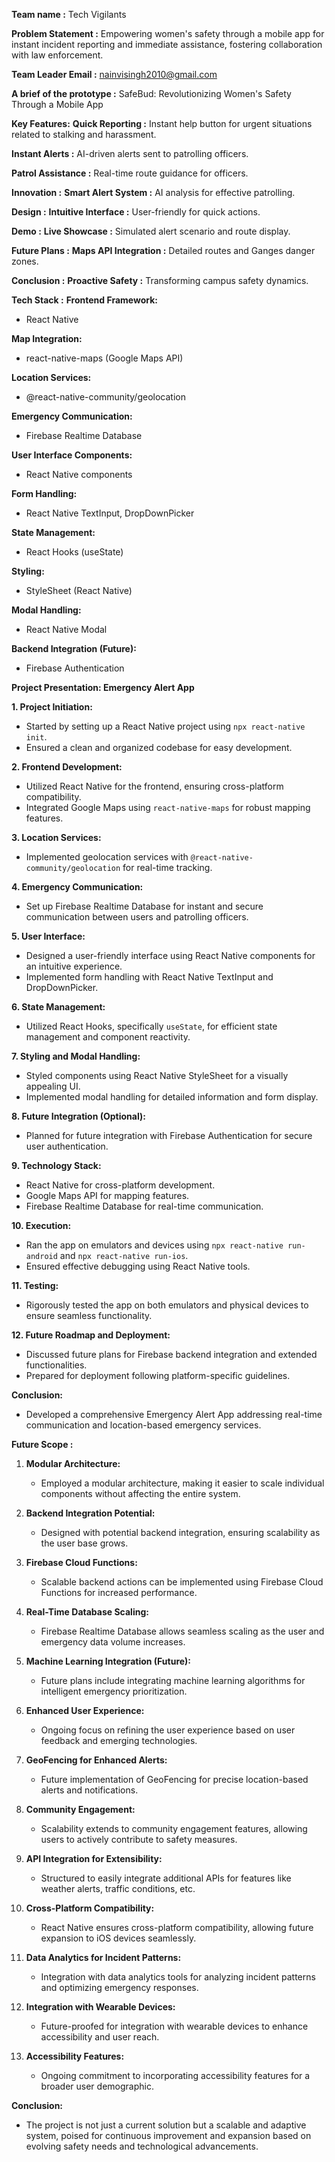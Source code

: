 **Team name :** Tech Vigilants

**Problem Statement :** Empowering women's safety through a mobile app for instant incident reporting and immediate assistance, fostering collaboration with law enforcement.

**Team Leader Email :** nainvisingh2010@gmail.com


**A brief of the prototype :**
SafeBud:  Revolutionizing Women's Safety Through a Mobile App

**Key Features:**
 **Quick Reporting :** Instant help button for urgent situations related to stalking and harassment.
 
 **Instant Alerts :** AI-driven alerts sent to patrolling officers.
 
 **Patrol Assistance :** Real-time route guidance for officers.
 
 
**Innovation :**
 **Smart Alert System :** AI analysis for effective patrolling.
 
**Design :**
 **Intuitive Interface :** User-friendly for quick actions.
 
**Demo :**
**Live Showcase :** Simulated alert scenario and route display.

**Future Plans :**
**Maps API Integration :** Detailed routes and Ganges danger zones.

**Conclusion :**
**Proactive Safety :** Transforming campus safety dynamics.



**Tech Stack :** 
**Frontend Framework:**
- React Native

**Map Integration:**
- react-native-maps (Google Maps API)

**Location Services:**
- @react-native-community/geolocation

**Emergency Communication:**
- Firebase Realtime Database

**User Interface Components:**
- React Native components

**Form Handling:**
- React Native TextInput, DropDownPicker

**State Management:**
- React Hooks (useState)

**Styling:**
- StyleSheet (React Native)

**Modal Handling:**
- React Native Modal

**Backend Integration (Future):**
- Firebase Authentication




**Project Presentation: Emergency Alert App**

**1. Project Initiation:**
   - Started by setting up a React Native project using `npx react-native init`.
   - Ensured a clean and organized codebase for easy development.

**2. Frontend Development:**
   - Utilized React Native for the frontend, ensuring cross-platform compatibility.
   - Integrated Google Maps using `react-native-maps` for robust mapping features.

**3. Location Services:**
   - Implemented geolocation services with `@react-native-community/geolocation` for real-time tracking.

**4. Emergency Communication:**
   - Set up Firebase Realtime Database for instant and secure communication between users and patrolling officers.

**5. User Interface:**
   - Designed a user-friendly interface using React Native components for an intuitive experience.
   - Implemented form handling with React Native TextInput and DropDownPicker.

**6. State Management:**
   - Utilized React Hooks, specifically `useState`, for efficient state management and component reactivity.

**7. Styling and Modal Handling:**
   - Styled components using React Native StyleSheet for a visually appealing UI.
   - Implemented modal handling for detailed information and form display.

**8. Future Integration (Optional):**
   - Planned for future integration with Firebase Authentication for secure user authentication.

**9. Technology Stack:**
   - React Native for cross-platform development.
   - Google Maps API for mapping features.
   - Firebase Realtime Database for real-time communication.

**10. Execution:**
   - Ran the app on emulators and devices using `npx react-native run-android` and `npx react-native run-ios`.
   - Ensured effective debugging using React Native tools.

**11. Testing:**
   - Rigorously tested the app on both emulators and physical devices to ensure seamless functionality.

**12. Future Roadmap and Deployment:**
   - Discussed future plans for Firebase backend integration and extended functionalities.
   - Prepared for deployment following platform-specific guidelines.

**Conclusion:**
   - Developed a comprehensive Emergency Alert App addressing real-time communication and location-based emergency services.



**Future Scope :**

1. **Modular Architecture:**
   - Employed a modular architecture, making it easier to scale individual components without affecting the entire system.

2. **Backend Integration Potential:**
   - Designed with potential backend integration, ensuring scalability as the user base grows.

3. **Firebase Cloud Functions:**
   - Scalable backend actions can be implemented using Firebase Cloud Functions for increased performance.

4. **Real-Time Database Scaling:**
   - Firebase Realtime Database allows seamless scaling as the user and emergency data volume increases.

5. **Machine Learning Integration (Future):**
   - Future plans include integrating machine learning algorithms for intelligent emergency prioritization.

6. **Enhanced User Experience:**
   - Ongoing focus on refining the user experience based on user feedback and emerging technologies.

7. **GeoFencing for Enhanced Alerts:**
   - Future implementation of GeoFencing for precise location-based alerts and notifications.

8. **Community Engagement:**
   - Scalability extends to community engagement features, allowing users to actively contribute to safety measures.

9. **API Integration for Extensibility:**
   - Structured to easily integrate additional APIs for features like weather alerts, traffic conditions, etc.

10. **Cross-Platform Compatibility:**
    - React Native ensures cross-platform compatibility, allowing future expansion to iOS devices seamlessly.

11. **Data Analytics for Incident Patterns:**
    - Integration with data analytics tools for analyzing incident patterns and optimizing emergency responses.

12. **Integration with Wearable Devices:**
    - Future-proofed for integration with wearable devices to enhance accessibility and user reach.

13. **Accessibility Features:**
    - Ongoing commitment to incorporating accessibility features for a broader user demographic.

**Conclusion:**
   - The project is not just a current solution but a scalable and adaptive system, poised for continuous improvement and expansion based on evolving safety needs and technological advancements.
